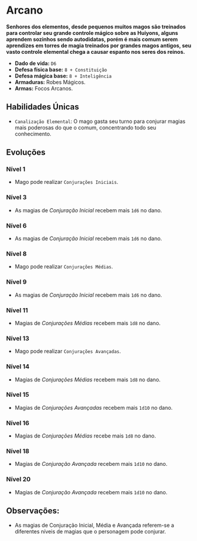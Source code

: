 # Arcano
**Senhores dos elementos, desde pequenos muitos magos são treinados para controlar seu grande controle mágico sobre as Huiyons, alguns aprendem sozinhos sendo autodidatas, porém é mais comum serem aprendizes em torres de magia treinados por grandes magos antigos, seu vasto controle elemental chega a causar espanto nos seres dos reinos.**

- **Dado de vida:** `D6`
- **Defesa física base:** `8 + Constituição`
- **Defesa mágica base:** `8 + Inteligência`
- **Armaduras:** Robes Mágicos.
- **Armas:** Focos Arcanos.

## Habilidades Únicas
- `Canalização Elemental`: O mago gasta seu turno para conjurar magias mais poderosas do que o comum, concentrando todo seu conhecimento.

## Evoluções
### Nível 1
- Mago pode realizar `Conjurações Iniciais`.

### Nível 3
- As magias de *Conjuração Inicial* recebem mais `1d6` no dano.

### Nível 6
- As magias de *Conjuração Inicial* recebem mais `1d6` no dano.

### Nível 8
- Mago pode realizar `Conjurações Médias`.

### Nível 9
- As magias de *Conjuração Inicial* recebem mais `1d6` no dano.

### Nível 11
- Magias de *Conjurações Médias* recebem mais `1d8` no dano.

### Nível 13
- Mago pode realizar `Conjurações Avançadas`.

### Nível 14
- Magias de *Conjurações Médias* recebem mais `1d8` no dano.

### Nível 15
- Magias de *Conjurações Avançadas* recebem mais `1d10` no dano.

### Nível 16
- Magias de *Conjurações Médias* recebe mais `1d8` no dano.

### Nível 18
- Magias de *Conjuração Avançada* recebem mais `1d10` no dano.

### Nível 20
- Magias de *Conjuração Avançada* recebem mais `1d10` no dano.


## **Observações:**
- As magias de Conjuração Inicial, Média e Avançada referem-se a diferentes níveis de magias que o personagem pode conjurar.
